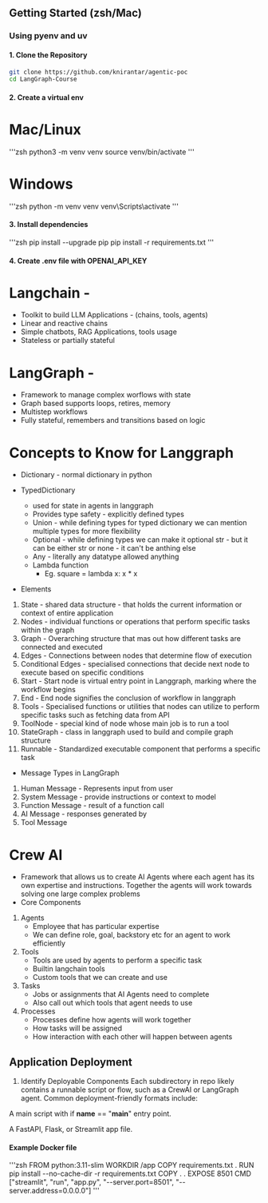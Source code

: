 ## Getting Started (zsh/Mac)

### Using pyenv and uv

#### 1. Clone the Repository

```zsh
git clone https://github.com/knirantar/agentic-poc
cd LangGraph-Course
```

#### 2. Create a virtual env

# Mac/Linux

'''zsh
python3 -m venv venv
source venv/bin/activate
'''

# Windows

'''zsh
python -m venv venv
venv\Scripts\activate
'''

#### 3. Install dependencies

'''zsh
pip install --upgrade pip
pip install -r requirements.txt
'''

#### 4. Create .env file with OPENAI_API_KEY


# Langchain - 
- Toolkit to build LLM Applications - (chains, tools, agents)
- Linear and reactive chains
- Simple chatbots, RAG Applications, tools usage
- Stateless or partially stateful

# LangGraph - 
- Framework to manage complex worflows with state
- Graph based supports loops, retires, memory
- Multistep workflows
- Fully stateful, remembers and transitions based on logic

# Concepts to Know for Langgraph
- Dictionary - normal dictionary in python
- TypedDictionary
    - used for state in agents in langgraph
    - Provides type safety - explicitly defined types
    - Union - while defining types for typed dictionary we can mention multiple types for more flexibility
    - Optional - while defining types we can make it optional str - but it can be either str or none - it can't be anthing else
    - Any - literally any datatype allowed anything
    - Lambda function
        - Eg. square = lambda x: x * x

- Elements
1. State - shared data structure - that holds the current information or context of entire application
2. Nodes - individual functions or operations that perform specific tasks within the graph
3. Graph - Overarching structure that mas out how different tasks are connected and executed
4. Edges - Connections between nodes that determine flow of execution
5. Conditional Edges - specialised connections that decide next node to execute based on specific conditions
6. Start - Start node is virtual entry point in Langgraph, marking where the workflow begins
7. End - End node signifies the conclusion of workflow in langgraph
8. Tools - Specialised functions or utilities that nodes can utilize to perform specific tasks such as fetching data from API
9. ToolNode - special kind of node whose main job is to run a tool
10. StateGraph - class in langgraph used to build and compile graph structure
11. Runnable - Standardized executable component that performs a specific task

- Message Types in LangGraph
1. Human Message - Represents input from user
2. System Message - provide instructions or context to model
3. Function Message - result of a function call
4. AI Message - responses generated by
5. Tool Message



# Crew AI
- Framework that allows us to create AI Agents where each agent has its own expertise and instructions. Together the agents will work towards solving one large complex problems
- Core Components
1. Agents
    - Employee that has particular expertise 
    - We can define role, goal, backstory etc for an agent to work efficiently
2. Tools
    - Tools are used by agents to perform a specific task
    - Builtin langchain tools
    - Custom tools that we can create and use
3. Tasks
    - Jobs or assignments that AI Agents need to complete
    - Also call out which tools that agent needs to use
4. Processes
    - Processes define how agents will work together
    - How tasks will be assigned 
    - How interaction with each other will happen between agents



## Application Deployment
1. Identify Deployable Components
Each subdirectory in repo likely contains a runnable script or flow, such as a CrewAI or LangGraph agent. Common deployment-friendly formats include:

A main script with if __name__ == "__main__" entry point.

A FastAPI, Flask, or Streamlit app file.

#### Example Docker file

'''zsh
FROM python:3.11-slim
WORKDIR /app
COPY requirements.txt .
RUN pip install --no-cache-dir -r requirements.txt
COPY . .
EXPOSE 8501
CMD ["streamlit", "run", "app.py", "--server.port=8501", "--server.address=0.0.0.0"]
'''